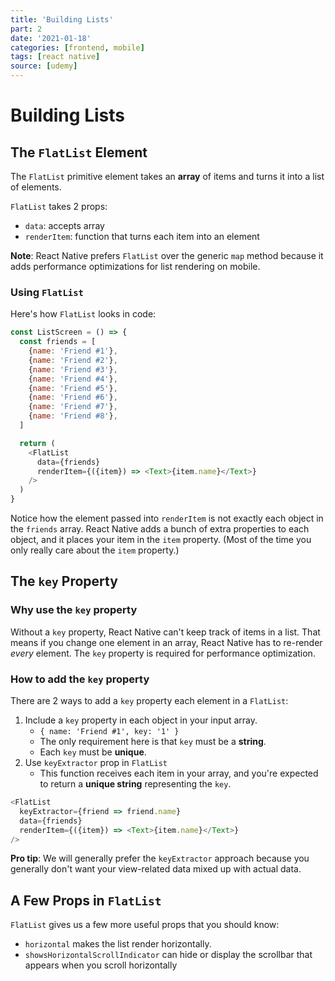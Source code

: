 ```yaml
---
title: 'Building Lists'
part: 2
date: '2021-01-18'
categories: [frontend, mobile]
tags: [react native]
source: [udemy]
---
```


# Building Lists

## The `FlatList` Element

The `FlatList` primitive element takes an **array** of items and turns it into a list of elements.

`FlatList` takes 2 props:

* `data`: accepts array
* `renderItem`: function that turns each item into an element

**Note**: React Native prefers `FlatList` over the generic `map` method because it adds performance optimizations for
list rendering on mobile.

### Using `FlatList`

Here's how `FlatList` looks in code:

```js
const ListScreen = () => {
  const friends = [
    {name: 'Friend #1'},
    {name: 'Friend #2'},
    {name: 'Friend #3'},
    {name: 'Friend #4'},
    {name: 'Friend #5'},
    {name: 'Friend #6'},
    {name: 'Friend #7'},
    {name: 'Friend #8'},
  ]

  return (
    <FlatList
      data={friends}
      renderItem={({item}) => <Text>{item.name}</Text>}
    />
  )
}
```

Notice how the element passed into `renderItem` is not exactly each object in the `friends` array. React Native adds a
bunch of extra properties to each object, and it places your item in the `item` property. (Most of the time you only
really care about the `item` property.)

## The `key` Property

### Why use the `key` property

Without a `key` property, React Native can't keep track of items in a list. That means if you change one element in an
array, React Native has to re-render *every* element. The `key` property is required for performance optimization.

### How to add the `key` property

There are 2 ways to add a `key` property each element in a `FlatList`:

1. Include a `key` property in each object in your input array.
    * `{ name: 'Friend #1', key: '1' }`
    * The only requirement here is that `key` must be a **string**.
    * Each `key` must be **unique**.
2. Use `keyExtractor` prop in `FlatList`
    * This function receives each item in your array, and you're expected to return a **unique string** representing
      the `key`.

```js
<FlatList
  keyExtractor={friend => friend.name}
  data={friends}
  renderItem={({item}) => <Text>{item.name}</Text>}
/>
```

**Pro tip**: We will generally prefer the `keyExtractor` approach because you generally don't want your view-related
data mixed up with actual data.

## A Few Props in `FlatList`

`FlatList` gives us a few more useful props that you should know:

* `horizontal` makes the list render horizontally.
* `showsHorizontalScrollIndicator` can hide or display the scrollbar that appears when you scroll horizontally
